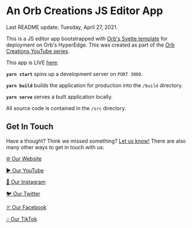 # An Orb Creations JS Editor App

Last README update: Tuesday, April 27, 2021.

This is a JS editor app bootstrapped with [Orb's Svelte template](https://github.orbclouds.com?id=60882bb620337e3536932d27&to=6060168408e440587e87d7c3) for deployment on Orb's HyperEdge. This was created as part of the [Orb Creations YouTube series](https://yt.orbclouds.com?id=60882bb620337e3536932d27&to=6061d2708e440587e87d7c6).

This app is LIVE [here](https://app.orbclouds.com?id=60882bb620337e3536932d27&to=60882b8d20337e3536932d26).

**`yarn start`** spins up a development server on `PORT 3000`.

**`yarn build`** builds the application for production into the `/build` directory.

**`yarn serve`** serves a built application locally.

All source code is contained in the `/src` directory.

## Get In Touch

Have a thought? Think we missed something? [Let us know!](https://www.orbclouds.com/get-in-touch?id=60882bb620337e3536932d27) There are also many other ways to get in touch with us:

[🌐 Our Website](https://www.orbclouds.com?id=60882bb620337e3536932d27)

[▶️ Our YouTube](https://yt.orbclouds.com?id=60882bb620337e3536932d27)

[📸 Our Instagram](https://ig.orbclouds.com?id=60882bb620337e3536932d27)

[🐦 Our Twitter](https://twitter.orbclouds.com?id=60882bb620337e3536932d27)

[🇫 Our Facebook](https://fb.orbclouds.com?id=60882bb620337e3536932d27)

[🎶 Our TikTok](https://tiktok.orbclouds.com?id=60882bb620337e3536932d27)
